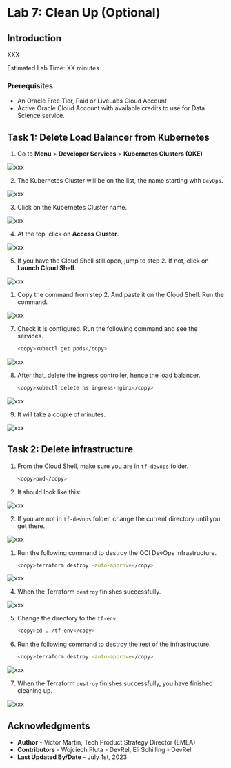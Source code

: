 # Lab 7: Clean Up (Optional)

## Introduction

XXX

Estimated Lab Time: XX minutes

### Prerequisites

* An Oracle Free Tier, Paid or LiveLabs Cloud Account
* Active Oracle Cloud Account with available credits to use for Data Science service.

## Task 1: Delete Load Balancer from Kubernetes

1. Go to **Menu** > **Developer Services** > **Kubernetes Clusters (OKE)**

  ![xxx](images/xxx.png)

2. The Kubernetes Cluster will be on the list, the name starting with `DevOps`.

  ![xxx](images/xxx.png)

3. Click on the Kubernetes Cluster name.

  ![xxx](images/xxx.png)

4. At the top, click on **Access Cluster**.

  ![xxx](images/xxx.png)

5. If you have the Cloud Shell still open, jump to step 2. If not, click on **Launch Cloud Shell**.

  ![xxx](images/xxx.png)

1. Copy the command from step 2. And paste it on the Cloud Shell. Run the command.

  ![xxx](images/xxx.png)

7. Check it is configured. Run the following command and see the services.

    ```bash
    <copy>kubectl get pods</copy>
    ```

  ![xxx](images/xxx.png)

8. After that, delete the ingress controller, hence the load balancer.

    ```bash
    <copy>kubectl delete ns ingress-nginx</copy>
    ```

  ![xxx](images/xxx.png)

9. It will take a couple of minutes.

  ![xxx](images/xxx.png)

## Task 2: Delete infrastructure

1. From the Cloud Shell, make sure you are in `tf-devops` folder.

    ```bash
    <copy>pwd</copy>
    ```

2. It should look like this:

  ![xxx](./images/xxx.png)

2. If you are not in `tf-devops` folder, change the current directory until you get there.

  ![xxx](./images/xxx.png)

1. Run the following command to destroy the OCI DevOps infrastructure.

    ```bash
    <copy>terraform destroy -auto-approve</copy>
    ```

  ![xxx](./images/xxx.png)

4. When the Terraform `destroy` finishes successfully.

  ![xxx](./images/xxx.png)

5. Change the directory to the `tf-env`

    ```bash
    <copy>cd ../tf-env</copy>
    ```

6. Run the following command to destroy the rest of the infrastructure.

    ```bash
    <copy>terraform destroy -auto-approve</copy>
    ```

  ![xxx](./images/xxx.png)

7. When the Terraform `destroy` finishes successfully, you have finished cleaning up.

  ![xxx](./images/xxx.png)

## Acknowledgments

* **Author** - Victor Martin, Tech Product Strategy Director (EMEA)
* **Contributors** - Wojciech Pluta - DevRel, Eli Schilling - DevRel
* **Last Updated By/Date** - July 1st, 2023
